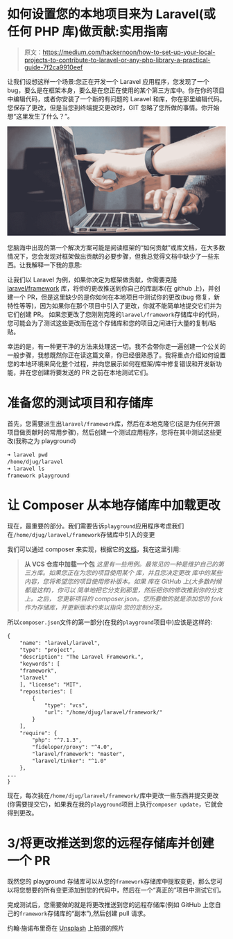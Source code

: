 # 如何设置您的本地项目来为 Laravel(或任何 PHP 库)做贡献:实用指南

> 原文：<https://medium.com/hackernoon/how-to-set-up-your-local-projects-to-contribute-to-laravel-or-any-php-library-a-practical-guide-7f2ca9910eef>

让我们设想这样一个场景:您正在开发一个 Laravel 应用程序，您发现了一个 bug，要么是在框架本身，要么是在您正在使用的某个第三方库中。你在你的项目中编辑代码，或者你安装了一个新的有问题的 Laravel 和库，你在那里编辑代码。您保存了更改，但是当您到终端提交更改时，GIT 忽略了您所做的事情。你开始想“这里发生了什么？”。

![](img/f04d4bee2293705a9ea5a00a2b394029.png)

您脑海中出现的第一个解决方案可能是阅读框架的“如何贡献”或库文档，在大多数情况下，您会发现对框架做出贡献的必要步骤，但我总觉得文档中缺少了一些东西。让我解释一下我的意思:

让我们以 Laravel 为例，如果你决定为框架做贡献，你需要克隆 [laravel/framework](https://github.com/laravel/framework) 库，将你的更改推送到你自己的库副本(在 github 上)，并创建一个 PR，但是这里缺少的是你如何在本地项目中测试你的更改(bug 修复，新特性等等)，因为如果你在那个项目中引入了更改，你就不能简单地提交它们并为它们创建 PR。 如果您更改了您刚刚克隆的`laravel/framework`存储库中的代码，您可能会为了测试这些更改而在这个存储库和您的项目之间进行大量的复制/粘贴。

幸运的是，有一种更干净的方法来处理这一切。我不会带你走一遍创建一个公关的一般步骤，我想既然你正在读这篇文章，你已经很熟悉了。我将重点介绍如何设置您的本地环境来简化整个过程，并向您展示如何在框架/库中修复错误和开发新功能，并在您创建将要发送的 PR 之前在本地测试它们。

# 准备您的测试项目和存储库

首先，您需要派生出`laravel/framework`库，然后在本地克隆它(这是为任何开源项目做贡献时的常用步骤)，然后创建一个测试应用程序，您将在其中测试这些更改(我称之为 playground)

```
➜ laravel pwd
/home/djug/laravel
➜ laravel ls
framework playground
```

# 让 Composer 从本地存储库中加载更改

现在，最重要的部分。我们需要告诉`playground`应用程序考虑我们在`/home/djug/laravel/framework`存储库中引入的变更

我们可以通过 composer 来实现，根据它的[文档](https://getcomposer.org/doc/05-repositories.md#loading-a-package-from-a-vcs-repository)，我在这里引用:

> **从 VCS 仓库中加载一个包**
> *这里有一些用例。最常见的一种是维护自己的第三方库。如果您正在为您的项目使用某个
> 库，并且您决定更改
> 库中的某些内容，您将希望您的项目使用修补版本。如果
> 库在 GitHub 上(大多数时候都是这样)，你可以
> 简单地把它分支到那里，然后把你的修改推到你的分支上。之后，
> 您更新项目的 composer.json。您所要做的就是添加您的
> fork 作为存储库，并更新版本约束以指向
> 您的定制分支。*

所以`composer.json`文件的第一部分(在我的`playground`项目中)应该是这样的:

```
{
    "name": "laravel/laravel",
    "type": "project",
    "description": "The Laravel Framework.",
    "keywords": [
    "framework",
    "laravel"
    ], "license": "MIT",
    "repositories": [
        {
            "type": "vcs",
            "url": "/home/djug/laravel/framework/"
        }
    ],
    "require": {
        "php": "^7.1.3",
        "fideloper/proxy": "^4.0",
        "laravel/framework": "master",
        "laravel/tinker": "^1.0"
    },
...
}
```

现在，每次我在`/home/djug/laravel/framework/`库中更改一些东西并提交更改(你需要提交它)，如果我在我的`playground`项目上执行`composer update`，它就会得到更改。

# 3/将更改推送到您的远程存储库并创建一个 PR

既然您的 playground 存储库可以从您的`framework`存储库中提取变更，那么您可以将您想要的所有变更添加到您的代码中，然后在一个“真正的”项目中测试它们。

完成测试后，您需要做的就是将更改推送到您的远程存储库(例如 GitHub 上您自己的`framework`存储库的“副本”),然后创建 pull 请求。

约翰·施诺布里奇在 [Unsplash](https://unsplash.com/?utm_source=unsplash&utm_medium=referral&utm_content=creditCopyText) 上拍摄的照片